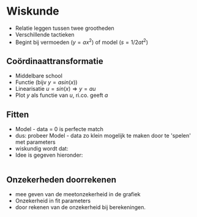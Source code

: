 # Wiskunde

* Relatie leggen tussen twee grootheden
* Verschillende tactieken
* Begint bij vermoeden ($y=ax^2$) of model ($s=1/2at^2$)

## Coördinaattransformatie

* Middelbare school
* Functie (bijv $y=asin(x)$)
* Linearisatie $u=sin(x) \Rightarrow y=au$
* Plot $y$ als functie van $u$, ri.co. geeft $a$

## Fitten

* Model - data = 0 is perfecte match
* dus: probeer Model - data zo klein mogelijk te maken door te 'spelen' met parameters
* wiskundig wordt dat: 
* Idee is gegeven hieronder: 

```{iframe} Figuren/my_plot.html
```

## Onzekerheden doorrekenen

* mee geven van de meetonzekerheid in de grafiek
* Onzekerheid in fit parameters
* door rekenen van de onzekerheid bij berekeningen.
